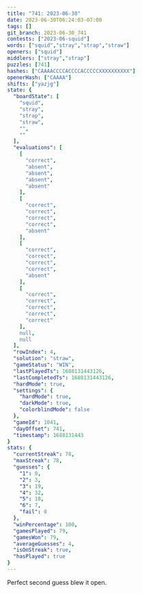 ```yaml
---
title: "741: 2023-06-30"
date: 2023-06-30T06:24:03-07:00
tags: []
git_branch: 2023-06-30_741
contests: ["2023-06-squid"]
words: ["squid","stray","strap","straw"]
openers: ["squid"]
middlers: ["stray","strap"]
puzzles: [741]
hashes: ["CAAAACCCCACCCCACCCCCXXXXXXXXXX"]
openerHash: ["CAAAA"]
shifts: ["yazjg"]
state: {
  "boardState": [
    "squid",
    "stray",
    "strap",
    "straw",
    "",
    ""
  ],
  "evaluations": [
    [
      "correct",
      "absent",
      "absent",
      "absent",
      "absent"
    ],
    [
      "correct",
      "correct",
      "correct",
      "correct",
      "absent"
    ],
    [
      "correct",
      "correct",
      "correct",
      "correct",
      "absent"
    ],
    [
      "correct",
      "correct",
      "correct",
      "correct",
      "correct"
    ],
    null,
    null
  ],
  "rowIndex": 4,
  "solution": "straw",
  "gameStatus": "WIN",
  "lastPlayedTs": 1688131443126,
  "lastCompletedTs": 1688131443126,
  "hardMode": true,
  "settings": {
    "hardMode": true,
    "darkMode": true,
    "colorblindMode": false
  },
  "gameId": 1041,
  "dayOffset": 741,
  "timestamp": 1688131443
}
stats: {
  "currentStreak": 78,
  "maxStreak": 78,
  "guesses": {
    "1": 0,
    "2": 3,
    "3": 19,
    "4": 32,
    "5": 18,
    "6": 7,
    "fail": 0
  },
  "winPercentage": 100,
  "gamesPlayed": 79,
  "gamesWon": 79,
  "averageGuesses": 4,
  "isOnStreak": true,
  "hasPlayed": true
}
---
```

<!-- more -->
Perfect second guess blew it open.
